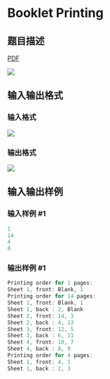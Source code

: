 # Booklet Printing

## 题目描述

[problemUrl]: https://uva.onlinejudge.org/index.php?option=com_onlinejudge&Itemid=8&category=8&page=show_problem&problem=578

[PDF](https://uva.onlinejudge.org/external/6/p637.pdf)

![](https://cdn.luogu.com.cn/upload/vjudge_pic/UVA637/cd7d6518c0296114122a3cacdb9b9c291ac06bc1.png)

## 输入输出格式

### 输入格式

![](https://cdn.luogu.com.cn/upload/vjudge_pic/UVA637/925018bffdf0c0cec1507c965cbbeba2679e3a96.png)

### 输出格式

![](https://cdn.luogu.com.cn/upload/vjudge_pic/UVA637/121081e9c51aadd87bfa827b207a04bee5ee3bed.png)

## 输入输出样例

### 输入样例 #1

```cpp
1
14
4
0
```


### 输出样例 #1

```cpp
Printing order for 1 pages:
Sheet 1, front: Blank, 1
Printing order for 14 pages:
Sheet 1, front: Blank, 1
Sheet 1, back : 2, Blank
Sheet 2, front: 14, 3
Sheet 2, back : 4, 13
Sheet 3, front: 12, 5
Sheet 3, back : 6, 11
Sheet 4, front: 10, 7
Sheet 4, back : 8, 9
Printing order for 4 pages:
Sheet 1, front: 4, 1
Sheet 1, back : 2, 3
```


